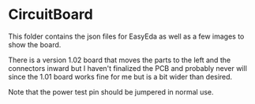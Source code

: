 # CircuitBoard
This folder contains the json files for EasyEda as well as a few images to show the board.

There is a version 1.02 board that moves the parts to the left and the connectors inward but I haven't finalized the PCB and probably never will since the 1.01 board works fine for me but is a bit wider than desired.

Note that the power test pin should be jumpered in normal use.
